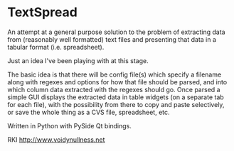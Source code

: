 TextSpread
==========

An attempt at a general purpose solution to the problem of extracting data
from (reasonably well formatted) text files and presenting that data in a
tabular format (i.e. spreadsheet).

Just an idea I've been playing with at this stage.

The basic idea is that there will be config file(s) which specify a
filename along with regexes and options for how that file should be parsed,
and into which column data extracted with the regexes should go.  Once
parsed a simple GUI displays the extracted data in table widgets (on a
separate tab for each file), with the possibility from there to copy and
paste selectively, or save the whole thing as a CVS file, spreadsheet, etc.

Written in Python with PySide Qt bindings.

RKI 
http://www.voidynullness.net
